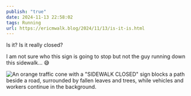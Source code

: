 ```yaml
---
publish: "true"
date: 2024-11-13 22:58:02
tags: Running
url: https://ericmwalk.blog/2024/11/13/is-it-is.html
---
```


Is it?  Is it really closed?

I am not sure who this sign is going to stop but not the guy running down this sidewalk… 😅

![An orange traffic cone with a "SIDEWALK CLOSED" sign blocks a path beside a road, surrounded by fallen leaves and trees, while vehicles and workers continue in the background.](https://ericmwalk.blog/uploads/2024/img-0799.jpeg)